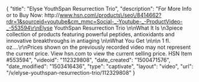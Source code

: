 {
    "title": "Elyse YouthSpan Resurrection Trio",
    "description": "For More Info or to Buy Now: http:\/\/www.hsn.com\/products\/seo\/8414662?rdr=1&sourceid=youtube&cm_mmc=Social-_-Youtube-_-ProductVideo-_-553594\r\nElyse YouthSpan Resurrection Trio  \n\nWhat It Is \n3piece collection of products featuring powerful peptides, antioxidants and innovative breakthroughs in antiaging \n\nWhat You Get \n\n\n    1 fl. oz....\r\nPrices shown on the previously recorded video may not represent the current price.  View hsn.com to view the current selling price. HSN Item #553594",
    "videoid": "112329808",
    "date_created": "1500471576",
    "date_modified": "1503416436",
    "type": "captivate",
    "layout": "video",
    "url": "\/v\/elyse-youthspan-resurrection-trio\/112329808"
}
